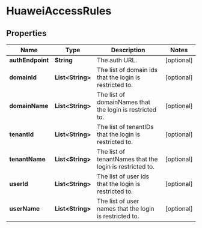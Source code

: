 

# HuaweiAccessRules


## Properties

| Name | Type | Description | Notes |
|------------ | ------------- | ------------- | -------------|
|**authEndpoint** | **String** | The auth URL. |  [optional] |
|**domainId** | **List&lt;String&gt;** | The list of domain ids that the login is restricted to. |  [optional] |
|**domainName** | **List&lt;String&gt;** | The list of domainNames that the login is restricted to. |  [optional] |
|**tenantId** | **List&lt;String&gt;** | The list of tenantIDs  that the login is restricted to. |  [optional] |
|**tenantName** | **List&lt;String&gt;** | The list of tenantNames  that the login is restricted to. |  [optional] |
|**userId** | **List&lt;String&gt;** | The list of user ids that the login is restricted to. |  [optional] |
|**userName** | **List&lt;String&gt;** | The list of user names that the login is restricted to. |  [optional] |



